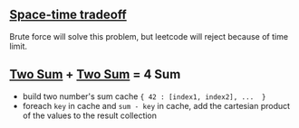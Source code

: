 ## [Space-time tradeoff](http://en.wikipedia.org/wiki/Space%E2%80%93time_tradeoff)

Brute force will solve this problem, but leetcode will reject because of time limit.

## [Two Sum](../two-sum) + [Two Sum](../two-sum) = 4 Sum

  * build two number's sum cache `{ 42 : [index1, index2], ...  }`
  * foreach `key` in cache and `sum - key` in cache, add the cartesian product of the values to the result collection
